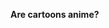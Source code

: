 <html>
  <head>
  <title> hi this is my first website guise </title>
  </head>
  <body>
  <p> <b> Are cartoons anime? </b> </p>
  </body>
</html>
